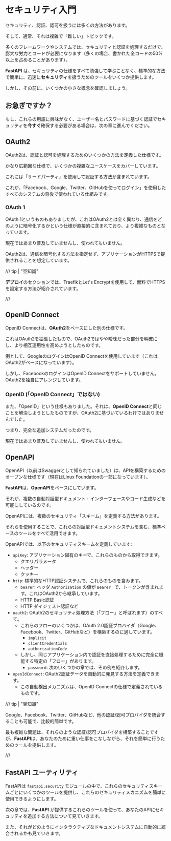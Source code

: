 # セキュリティ入門

セキュリティ、認証、認可を扱うには多くの方法があります。

そして、通常、それは複雑で「難しい」トピックです。

多くのフレームワークやシステムでは、セキュリティと認証を処理するだけで、膨大な労力とコードが必要になります（多くの場合、書かれた全コードの50%以上を占めることがあります）。

**FastAPI** は、セキュリティの仕様をすべて勉強して学ぶことなく、標準的な方法で簡単に、迅速に**セキュリティ**を扱うためのツールをいくつか提供します。

しかし、その前に、いくつかの小さな概念を確認しましょう。

## お急ぎですか？

もし、これらの用語に興味がなく、ユーザー名とパスワードに基づく認証でセキュリティを**今すぐ**確保する必要がある場合は、次の章に進んでください。

## OAuth2

OAuth2は、認証と認可を処理するためのいくつかの方法を定義した仕様です。

かなり広範囲な仕様で、いくつかの複雑なユースケースをカバーしています。

これには「サードパーティ」を使用して認証する方法が含まれています。

これが、「Facebook、Google、Twitter、GitHubを使ってログイン」を使用したすべてのシステムの背後で使われている仕組みです。

### OAuth 1

OAuth 1というものもありましたが、これはOAuth2とは全く異なり、通信をどのように暗号化するかという仕様が直接的に含まれており、より複雑なものとなっています。

現在ではあまり普及していませんし、使われてもいません。

OAuth2は、通信を暗号化する方法を指定せず、アプリケーションがHTTPSで提供されることを想定しています。

/// tip | "豆知識"

**デプロイ**のセクションでは、TraefikとLet's Encryptを使用して、無料でHTTPSを設定する方法が紹介されています。

///

## OpenID Connect

OpenID Connectは、**OAuth2**をベースにした別の仕様です。

これはOAuth2を拡張したもので、OAuth2ではやや曖昧だった部分を明確にし、より相互運用性を高めようとしたものです。

例として、GoogleのログインはOpenID Connectを使用しています（これはOAuth2がベースになっています）。

しかし、FacebookのログインはOpenID Connectをサポートしていません。OAuth2を独自にアレンジしています。

### OpenID (「OpenID Connect」ではない)

また、「OpenID」という仕様もありました。それは、**OpenID Connect**と同じことを解決しようとしたものですが、OAuth2に基づいているわけではありませんでした。

つまり、完全な追加システムだったのです。

現在ではあまり普及していませんし、使われてもいません。

## OpenAPI

OpenAPI（以前はSwaggerとして知られていました）は、APIを構築するためのオープンな仕様です（現在はLinux Foundationの一部になっています）。

**FastAPI**は、**OpenAPI**をベースにしています。

それが、複数の自動対話型ドキュメント・インターフェースやコード生成などを可能にしているのです。

OpenAPIには、複数のセキュリティ「スキーム」を定義する方法があります。

それらを使用することで、これらの対話型ドキュメントシステムを含む、標準ベースのツールをすべて活用できます。

OpenAPIでは、以下のセキュリティスキームを定義しています:

* `apiKey`: アプリケーション固有のキーで、これらのものから取得できます。
    * クエリパラメータ
    * ヘッダー
    * クッキー
* `http`: 標準的なHTTP認証システムで、これらのものを含みます。
    * `bearer`: ヘッダ `Authorization` の値が `Bearer ` で、トークンが含まれます。これはOAuth2から継承しています。
    * HTTP Basic認証
    * HTTP ダイジェスト認証など
* `oauth2`: OAuth2のセキュリティ処理方法（「フロー」と呼ばれます）のすべて。
    * これらのフローのいくつかは、OAuth 2.0認証プロバイダ（Google、Facebook、Twitter、GitHubなど）を構築するのに適しています。
        * `implicit`
        * `clientCredentials`
        * `authorizationCode`
    * しかし、同じアプリケーション内で認証を直接処理するために完全に機能する特定の「フロー」があります。
        * `password`: 次のいくつかの章では、その例を紹介します。
* `openIdConnect`: OAuth2認証データを自動的に発見する方法を定義できます。
    * この自動検出メカニズムは、OpenID Connectの仕様で定義されているものです。


/// tip | "豆知識"

Google、Facebook、Twitter、GitHubなど、他の認証/認可プロバイダを統合することも可能で、比較的簡単です。

最も複雑な問題は、それらのような認証/認可プロバイダを構築することですが、**FastAPI**は、あなたのために重い仕事をこなしながら、それを簡単に行うためのツールを提供します。

///

## **FastAPI** ユーティリティ

FastAPIは `fastapi.security` モジュールの中で、これらのセキュリティスキームごとにいくつかのツールを提供し、これらのセキュリティメカニズムを簡単に使用できるようにします。

次の章では、**FastAPI** が提供するこれらのツールを使って、あなたのAPIにセキュリティを追加する方法について見ていきます。

また、それがどのようにインタラクティブなドキュメントシステムに自動的に統合されるかも見ていきます。
